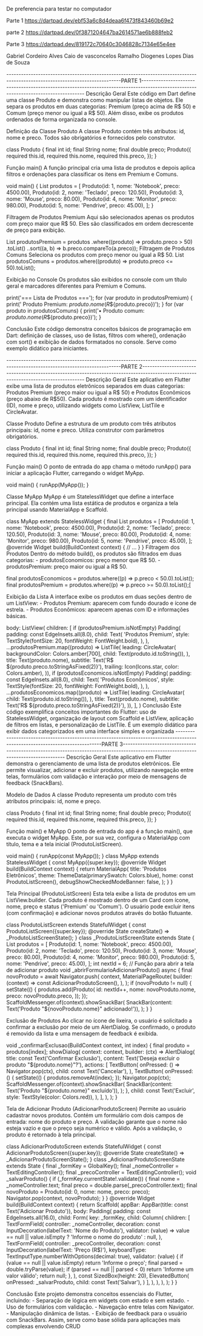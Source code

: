 De preferencia para testar no computador 

Parte 1 
https://dartpad.dev/ebf53a6c8d4deaa6f473f843460b69e2

parte 2
https://dartpad.dev/0f3871204647ba2614571ae6b888feb2

Parte 3 
https://dartpad.dev/819172c70640c3046828c7134e65e4ee

Gabriel Cordeiro Alves 
Caio de vasconcelos Ramalho
Diogenes Lopes Dias de Souza

-----------------------------------------------------------------------------------------------------------------------------PARTE 1------------------------------------------------------------------------------------------------------------------------------------
Descrição Geral
 Este código em Dart define uma classe Produto e demonstra como manipular listas de objetos. Ele separa os produtos em duas categorias: Premium (preço acima de R$ 50) e Comum (preço menor ou igual a R$ 50). Além disso, exibe os produtos ordenados de forma organizada no console.
 
 Definição da Classe Produto
 A classe Produto contém três atributos: id, nome e preco. Todos são obrigatórios e fornecidos pelo construtor.
 
 class Produto {
  final int id;
  final String nome;
  final double preco;
  Produto({
    required this.id,
    required this.nome,
    required this.preco,
  });
 }
 
 Função main()
 A função principal cria uma lista de produtos e depois aplica filtros e ordenações para classificar os itens em Premium e Comuns.
 
 void main() {
  List<Produto> produtos = [
    Produto(id: 1, nome: 'Notebook', preco: 4500.00),
    Produto(id: 2, nome: 'Teclado', preco: 120.50),
    Produto(id: 3, nome: 'Mouse', preco: 80.00),
    Produto(id: 4, nome: 'Monitor', preco: 980.00),
    Produto(id: 5, nome: 'Pendrive', preco: 45.00),
  ];
 }
 
 Filtragem de Produtos Premium
 Aqui são selecionados apenas os produtos com preço maior que R$ 50. Eles são classificados em ordem decrescente de preço para exibição.
 
 List<Produto> produtosPremium = produtos
    .where((produto) => produto.preco > 50)
    .toList()
  ..sort((a, b) => b.preco.compareTo(a.preco));
 Filtragem de Produtos Comuns
 Seleciona os produtos com preço menor ou igual a R$ 50.
 List<Produto> produtosComuns =
    produtos.where((produto) => produto.preco <= 50).toList();
    
Exibição no Console
 Os produtos são exibidos no console com um título geral e marcadores diferentes para Premium e Comuns.
 
 print('=== Lista de Produtos ===');
 for (var produto in produtosPremium) {
  print(' Produto Premium: ${produto.nome} (R\$${produto.preco})');
 }
 for (var produto in produtosComuns) {
  print('• Produto comum: ${produto.nome} (R\$${produto.preco})');
 }
 
 Conclusão
 Este código demonstra conceitos básicos de programação em Dart: definição de classes, uso de listas, filtros com where(), ordenação com sort() e exibição de dados formatados no console. Serve como exemplo didático para iniciantes.
 
-----------------------------------------------------------------------------------------------------------------------------PARTE 2------------------------------------------------------------------------------------------------------------------------------------
 Descrição Geral
 Este aplicativo em Flutter exibe uma lista de produtos eletrônicos separados em duas categorias:
 Produtos Premium (preço maior ou igual a R$ 50) e Produtos Econômicos (preço abaixo de R$50). Cada produto é mostrado com um identificador (ID), nome e preço, utilizando widgets como ListView, ListTile e CircleAvatar.
 
 Classe Produto
 Define a estrutura de um produto com três atributos principais: id, nome e preco. Utiliza construtor com parâmetros obrigatórios.
 
 class Produto {
  final int id;
  final String nome;
  final double preco;
  Produto({
    required this.id,
    required this.nome,
    required this.preco,
  });
 }
 
 Função main()
 O ponto de entrada do app chama o método runApp() para iniciar a aplicação Flutter, carregando o widget MyApp.
 
 void main() {
  runApp(MyApp());
 }

 Classe MyApp
 MyApp é um StatelessWidget que define a interface principal. Ela contém uma lista estática de produtos e organiza a tela principal usando MaterialApp e Scaffold.
 
 class MyApp extends StatelessWidget {
  final List<Produto> produtos = [
    Produto(id: 1, nome: 'Notebook', preco: 4500.00),
    Produto(id: 2, nome: 'Teclado', preco: 120.50),
    Produto(id: 3, nome: 'Mouse', preco: 80.00),
    Produto(id: 4, nome: 'Monitor', preco: 980.00),
    Produto(id: 5, nome: 'Pendrive', preco: 45.00),
  ];
  @override
  Widget build(BuildContext context) {
    // ...
  }
 }
 Filtragem dos Produtos
 Dentro do método build(), os produtos são filtrados em duas categorias: - produtosEconomicos: preço menor que R$ 50. - produtosPremium: preço maior ou igual a R$ 50.
 
 final produtosEconomicos = produtos.where((p) => p.preco < 50.0).toList();
 final produtosPremium = produtos.where((p) => p.preco >= 50.0).toList();[
 
 Exibição da Lista
 A interface exibe os produtos em duas seções dentro de um ListView: - Produtos Premium: aparecem com fundo dourado e ícone de estrela. - Produtos Econômicos: aparecem apenas com ID e informações básicas.
 
 body: ListView(
  children: [
    if (produtosPremium.isNotEmpty)
      Padding(
        padding: const EdgeInsets.all(8.0),
        child: Text(
          'Produtos Premium',
          style: TextStyle(fontSize: 20, fontWeight: FontWeight.bold),
        ),
      ),
    ...produtosPremium.map((produto) => ListTile(
          leading: CircleAvatar(
            backgroundColor: Colors.amber[700],
            child: Text(produto.id.toString()),
          ),
          title: Text(produto.nome),
          subtitle: Text('R\$ ${produto.preco.toStringAsFixed(2)}'),
          trailing: Icon(Icons.star, color: Colors.amber),
        )),
    if (produtosEconomicos.isNotEmpty)
      Padding(
        padding: const EdgeInsets.all(8.0),
        child: Text(
          'Produtos Econômicos',
          style: TextStyle(fontSize: 20, fontWeight: FontWeight.bold),
        ),
      ),
    ...produtosEconomicos.map((produto) => ListTile(
          leading: CircleAvatar(
            child: Text(produto.id.toString()),
          ),
          title: Text(produto.nome),
          subtitle: Text('R\$ ${produto.preco.toStringAsFixed(2)}'),
        )),
  ],
 )
 Conclusão
 Este código exemplifica conceitos importantes do Flutter: uso de StatelessWidget, organização de layout com Scaffold e ListView, aplicação de filtros em listas, e personalização de ListTile. É um exemplo didático para exibir dados categorizados em uma interface simples e organizada
-----------------------------------------------------------------------------------------------------------------------------PARTE 3------------------------------------------------------------------------------------------------------------------------------------
 Descrição Geral
 Este aplicativo em Flutter demonstra o gerenciamento de uma lista de produtos eletrônicos. Ele permite visualizar, adicionar e excluir produtos, utilizando navegação entre telas, formulários com validação e interação por meio de mensagens de feedback (SnackBars).
 
 Modelo de Dados
 A classe Produto representa um produto com três atributos principais: id, nome e preço.
 
 class Produto {
  final int id;
  final String nome;
  final double preco;
  Produto({
    required this.id,
    required this.nome,
    required this.preco,
  });
 }

  Função main() e MyApp
 O ponto de entrada do app é a função main(), que executa o widget MyApp. Este, por sua vez, configura o MaterialApp com título, tema e a tela inicial (ProdutoListScreen).
 
 void main() {
  runApp(const MyApp());
 }
 class MyApp extends StatelessWidget {
  const MyApp({super.key});
  @override
  Widget build(BuildContext context) {
    return MaterialApp(
      title: 'Produtos Eletrônicos',
      theme: ThemeData(primarySwatch: Colors.blue),
      home: const ProdutoListScreen(),
      debugShowCheckedModeBanner: false,
    );
  }
 }

  Tela Principal (ProdutoListScreen)
 Esta tela exibe a lista de produtos em um ListView.builder. Cada produto é mostrado dentro de um Card com ícone, nome, preço e status ('Premium' ou 'Comum'). O usuário pode excluir itens (com confirmação) e adicionar novos produtos através do botão flutuante.
 
 class ProdutoListScreen extends StatefulWidget {
  const ProdutoListScreen({super.key});
  @override
  State<ProdutoListScreen> createState() => _ProdutoListScreenState();
 }
 class _ProdutoListScreenState extends State<ProdutoListScreen> {
  List<Produto> produtos = [
    Produto(id: 1, nome: 'Notebook', preco: 4500.00),
    Produto(id: 2, nome: 'Teclado', preco: 120.50),
    Produto(id: 3, nome: 'Mouse', preco: 80.00),
    Produto(id: 4, nome: 'Monitor', preco: 980.00),
    Produto(id: 5, nome: 'Pendrive', preco: 45.00),
  ];
  int nextId = 6;
  // Função para abrir a tela de adicionar produto
  void _abrirFormularioAdicionarProduto() async {
    final novoProduto = await Navigator.push<Produto>(
      context,
      MaterialPageRoute(
        builder: (context) => const AdicionarProdutoScreen(),
      ),
    );
    if (novoProduto != null) {
      setState(() {
        produtos.add(Produto(
          id: nextId++,
          nome: novoProduto.nome,
          preco: novoProduto.preco,
        ));
      });
      ScaffoldMessenger.of(context).showSnackBar(
        SnackBar(content: Text('Produto "${novoProduto.nome}" adicionado!')),
      );
    }
  }

   Exclusão de Produtos
 Ao clicar no ícone de lixeira, o usuário é solicitado a confirmar a exclusão por meio de um AlertDialog. Se confirmado, o produto é removido da lista e uma mensagem de feedback é exibida.
 
 void _confirmarExclusao(BuildContext context, int index) {
  final produto = produtos[index];
  showDialog(
    context: context,
    builder: (ctx) => AlertDialog(
      title: const Text('Confirmar Exclusão'),
      content: Text('Deseja excluir o produto "${produto.nome}"?'),
      actions: [
        TextButton(
          onPressed: () => Navigator.pop(ctx),
          child: const Text('Cancelar'),
        ),
        TextButton(
          onPressed: () {
            setState(() {
              produtos.removeAt(index);
            });
            Navigator.pop(ctx);
            ScaffoldMessenger.of(context).showSnackBar(
              SnackBar(content: Text('Produto "${produto.nome}" excluído')),
            );
          },
          child: const Text('Excluir', style: TextStyle(color: Colors.red)),
        ),
      ],
    ),
  );
 }

  Tela de Adicionar Produto (AdicionarProdutoScreen)
Permite ao usuário cadastrar novos produtos. Contém um formulário com dois campos de entrada:
 nome do produto e preço. A validação garante que o nome não esteja vazio e que o preço seja numérico e válido. Após a validação, o produto é retornado à tela principal.
 
 class AdicionarProdutoScreen extends StatefulWidget {
  const AdicionarProdutoScreen({super.key});
  @override
  State<AdicionarProdutoScreen> createState() => _AdicionarProdutoScreenState();
 }
 class _AdicionarProdutoScreenState extends State<AdicionarProdutoScreen> {
  final _formKey = GlobalKey<FormState>();
  final _nomeController = TextEditingController();
  final _precoController = TextEditingController();
  void _salvarProduto() {
    if (_formKey.currentState!.validate()) {
      final nome = _nomeController.text;
      final preco = double.parse(_precoController.text);
      final novoProduto = Produto(id: 0, nome: nome, preco: preco);
      Navigator.pop(context, novoProduto);
    }
  }
  @override
  Widget build(BuildContext context) {
    return Scaffold(
      appBar: AppBar(title: const Text('Adicionar Produto')),
      body: Padding(
        padding: const EdgeInsets.all(16.0),
        child: Form(
          key: _formKey,
          child: Column(
            children: [
              TextFormField(
                controller: _nomeController,
                decoration: const InputDecoration(labelText: 'Nome do Produto'),
                validator: (value) => value == null || value.isEmpty
                    ? 'Informe o nome do produto'
                    : null,
              ),
              TextFormField(
                controller: _precoController,
                decoration: const InputDecoration(labelText: 'Preço (R\$)'),
                keyboardType: TextInputType.numberWithOptions(decimal: true),
                validator: (value) {
                  if (value == null || value.isEmpty) return 'Informe o preço';
                  final parsed = double.tryParse(value);
                  if (parsed == null || parsed < 0) return 'Informe um valor válido';
                  return null;
                },
              ),
              const SizedBox(height: 20),
              ElevatedButton(
                onPressed: _salvarProduto,
                child: const Text('Salvar'),
              )
            ],
          ),
        ),
      ),
    );
  }
 }

  Conclusão
 Este projeto demonstra conceitos essenciais do Flutter, incluindo: - Separação de lógica em widgets com estado e sem estado. - Uso de formulários com validação. - Navegação entre telas
 com Navigator. - Manipulação dinâmica de listas. - Exibição de feedback para o usuário com
 SnackBars. Assim, serve como base sólida para aplicações mais complexas envolvendo CRUD

 
